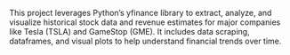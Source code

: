 This project leverages Python’s yfinance library to extract, analyze, and visualize historical stock data and revenue estimates for major companies like Tesla (TSLA) and GameStop (GME). It includes data scraping, dataframes, and visual plots to help understand financial trends over time.
